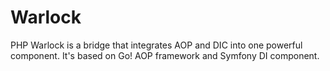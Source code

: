 Warlock
=======

PHP Warlock is a bridge that integrates AOP and DIC into one powerful component.
It's based on Go! AOP framework and Symfony DI component.
